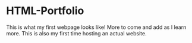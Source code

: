 # HTML-Portfolio
This is what my first webpage looks like! More to come and add as I learn more. This is also my first time hosting an actual website.
